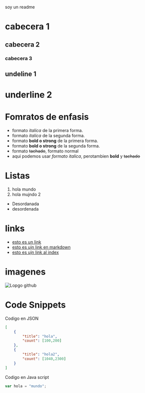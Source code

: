 soy un readme
# cabecera 1
## cabecera 2
### cabecera 3

undeline 1
------------------

underline 2
=============

# Fomratos de enfasis
- formato *italica* de la primera forma.
- formato _italica_ de la segunda forma.
- formato **bold o strong** de la primera forma.
- formato __bold o strong__ de la segunda forma.
- formato ~~tachado~~, formato normal
- aqui podemos usar *formato italica*, perotambien **bold** y ~~tachado~~

# Listas
1. hola mundo
2. hola mujndo 2
- Desordanada
- desordenada


# links

- <a href="http://www.google.com"> esto es un link </a>
- [esto es ujn link en markdown](http://www.google.com) 
- [esto es ujn link al index](index.html) 


# imagenes 
![Lopgo github](https://1000marcas.net/wp-content/uploads/2020/02/logo-GitHub.png) 

# Code Snippets
Codigo en JSON
```JSON
[
    {
        "title": "hola",
        "count": [100,200]
    },
    {
        "title": "hola2",
        "count": [1040,2300]
    }
]
```
Codigo en Java script
```Javascript
var hola = "mundo";
```
